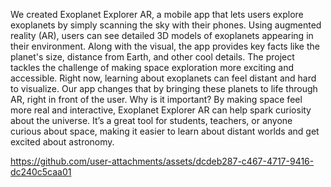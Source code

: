 We created Exoplanet Explorer AR, a mobile app that lets users explore exoplanets by simply scanning the sky with their phones. Using augmented reality (AR), users can see detailed 3D models of exoplanets appearing in their environment. Along with the visual, the app provides key facts like the planet's size, distance from Earth, and other cool details. The project tackles the challenge of making space exploration more exciting and accessible. Right now, learning about exoplanets can feel distant and hard to visualize. Our app changes that by bringing these planets to life through AR, right in front of the user. Why is it important? By making space feel more real and interactive, Exoplanet Explorer AR can help spark curiosity about the universe. It’s a great tool for students, teachers, or anyone curious about space, making it easier to learn about distant worlds and get excited about astronomy.

https://github.com/user-attachments/assets/dcdeb287-c467-4717-9416-dc240c5caa01



